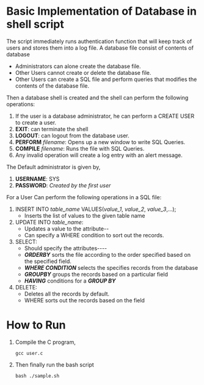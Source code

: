  # **Basic Implementation of Database in shell script**
 The script immediately runs authentication function that will keep track of users and
 stores them into a log file.
 A database file consist of contents of database
- Administrators can alone create the database file.
- Other Users cannot create or delete the database file.
- Other Users can create a SQL file and perform queries that modifies the
 contents of the database file.

Then a database shell is created and the shell can perform the following operations:
 1. If the user is a database administrator, he can perform a CREATE USER to create
 a user.
 2. **EXIT**: can terminate the shell
 3. **LOGOUT**: can logout from the database user.
 4. **PERFORM** *filename*: Opens up a new window to write SQL Queries.
 5. **COMPILE** *filename*: Runs the file with SQL Queries.
 6. Any invalid operation will create a log entry with an alert message.
 
The Default administrator is given by,
1. **USERNAME**: SYS
2. **PASSWORD**: *Created by the first user*
 
 For a User Can perform the following operations in a SQL file:
 1. INSERT INTO *table_name* VALUES(*value_1*, *value_2*, *value_3*,...);
    - Inserts the list of values to the given table name
 2. UPDATE INTO *table_name*:
    - Updates a value to the attribute--
    - Can specify a WHERE condition to sort out the records.
 3. SELECT:
    - Should specify the attributes----
    - ***ORDERBY*** sorts the file according to the order specified based on the specified field.
    - ***WHERE CONDITION*** selects the specifies records from the database
    - ***GROUPBY*** groups the records based on a particular field
    - ***HAVING*** conditions for a ***GROUP BY***
 4. DELETE:
    - Deletes all the records by default.
    - WHERE sorts out the records based on the field
   
# **How to Run**

1. Compile the C program,

   ```
   gcc user.c
   ```

2. Then finally run the bash script

   ```
   bash ./sample.sh
   ```


